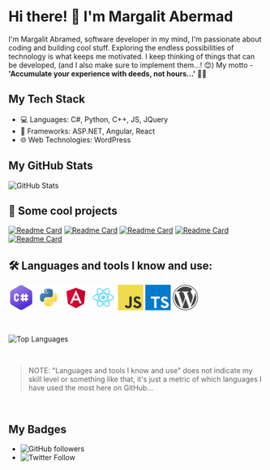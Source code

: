 # Hi there! 👋 I'm Margalit Abermad


I'm Margalit Abramed,
software developer in my mind,
I'm passionate about coding and building cool stuff. 
Exploring the endless possibilities of technology is what keeps me motivated.
I keep thinking of things that can be developed, (and I also make sure to implement them...! 😊)
My motto -
**'Accumulate your experience with deeds, not hours...'** 👩‍💻

## My Tech Stack

- 💻 Languages: C#, Python, C++, JS, JQuery
- 🚀 Frameworks: ASP.NET, Angular, React
- 🌐 Web Technologies: WordPress


## My GitHub Stats

![GitHub Stats](https://github-readme-stats.vercel.app/api?username=Margalit-Abermad&show_icons=true&theme=radical)


<!-- 
## Languages and Tools

🛠 Languages and tools I know and use:

![C#](https://img.shields.io/badge/C%23-239120?logo=c-sharp&logoColor=white&style=for-the-badge)
![Python](https://img.shields.io/badge/Python-3776AB?logo=python&logoColor=white&style=for-the-badge)
![Angular](https://img.shields.io/badge/Angular-DD0031?logo=angular&logoColor=white&style=for-the-badge)
![React](https://img.shields.io/badge/React-61DAFB?logo=react&logoColor=white&style=for-the-badge)
![JavaScript](https://img.shields.io/badge/JavaScript-F7DF1E?logo=javascript&logoColor=black&style=for-the-badge)
![TypeScript](https://img.shields.io/badge/TypeScript-3178C6?logo=typescript&logoColor=white&style=for-the-badge)
![WordPress](https://img.shields.io/badge/WordPress-21759B?logo=wordpress&logoColor=white&style=for-the-badge)
-->

## 🙌 Some cool projects



[![Readme Card](https://github-readme-stats.vercel.app/api/pin/?username=Margalit-Abermad&repo=QR---Barcode-Reader&theme=radical)](https://github.com/Margalit-Abermad/QR---Barcode-Reader)
[![Readme Card](https://github-readme-stats.vercel.app/api/pin/?username=Margalit-Abermad&repo=finished-Face-Recognition-&theme=radical)](https://github.com/Margalit-Abermad/finished-Face-Recognition-)
[![Readme Card](https://github-readme-stats.vercel.app/api/pin/?username=Margalit-Abermad&repo=Election-survey&theme=radical)](https://github.com/Margalit-Abermad/Election-survey)
[![Readme Card](https://github-readme-stats.vercel.app/api/pin/?username=Margalit-Abermad&repo=RockPaperScissore&theme=radical)](https://github.com/Margalit-Abermad/RockPaperScissore)
[![Readme Card](https://github-readme-stats.vercel.app/api/pin/?username=Margalit-Abermad&repo=Parking-spaces-available&theme=radical)](https://github.com/Margalit-Abermad/Parking-spaces-available
)



<!-- 
[![Readme Card](https://github-readme-stats.vercel.app/api/pin/?username=Margalit-Abermad&repo=PeopleCounter&theme=radical)](https://github.com/Margalit-Abermad/PeopleCounter)
-->

## 🛠 Languages and tools I know and use:

<img src="https://raw.githubusercontent.com/github/explore/80688e429a7d4ef2fca1e82350fe8e3517d3494d/topics/csharp/csharp.png" alt="C#" width="50" height="50"> <img src="https://raw.githubusercontent.com/github/explore/80688e429a7d4ef2fca1e82350fe8e3517d3494d/topics/python/python.png" alt="Python" width="50" height="50"> <img src="https://raw.githubusercontent.com/github/explore/80688e429a7d4ef2fca1e82350fe8e3517d3494d/topics/angular/angular.png" alt="Angular" width="50" height="50"> <img src="https://raw.githubusercontent.com/github/explore/80688e429a7d4ef2fca1e82350fe8e3517d3494d/topics/react/react.png" alt="React" width="50" height="50"> <img src="https://raw.githubusercontent.com/github/explore/80688e429a7d4ef2fca1e82350fe8e3517d3494d/topics/javascript/javascript.png" alt="JavaScript" width="50" height="50"> <img src="https://raw.githubusercontent.com/github/explore/80688e429a7d4ef2fca1e82350fe8e3517d3494d/topics/typescript/typescript.png" alt="TypeScript" width="50" height="50"> <img src="https://raw.githubusercontent.com/github/explore/80688e429a7d4ef2fca1e82350fe8e3517d3494d/topics/wordpress/wordpress.png" alt="WordPress" width="50" height="50">

<br/>

![Top Languages](https://github-readme-stats.vercel.app/api/top-langs/?username=Margalit-Abermad&langs_count=3&layout=compact&theme=radical)

<br/>

> NOTE: "Languages and tools I know and use" does not indicate my skill level or something like that, it's just a metric of which languages I have used the most here on GitHub...

<br/>

## My Badges

- ![GitHub followers](https://img.shields.io/github/followers/Margalit-Abermad?label=Followers&style=social)
- ![Twitter Follow](https://img.shields.io/twitter/follow/your-twitter-handle?style=social)


<!-- BLOG-POST-LIST:START 

## My Latest Blog Posts

- [Title of Blog Post 1](link-to-post-1)
- [Title of Blog Post 2](link-to-post-2)
 BLOG-POST-LIST:END -->

<!-- ## Connect with Me

[![LinkedIn](https://img.shields.io/badge/LinkedIn-blue?style=for-the-badge&logo=linkedin&labelColor=blue)](your-linkedin-profile)
[![Twitter](https://img.shields.io/badge/Twitter-blue?style=for-the-badge&logo=twitter&labelColor=blue)](your-twitter-profile)

 -->


